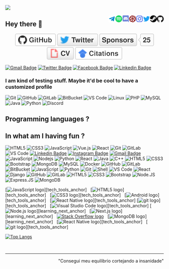 ![](https://komarev.com/ghpvc/?username=maykcaldas&color=lightgray&style=plastic)

<a href="https://github.com/maykcaldas" target="blank"><img align="right" src="profIcons/github.svg" alt="github" width="22px" /></a>
<a href="" target="blank"><img align="right" src="profIcons/steam.svg" alt="steam" width="22px" /></a>
<a href="https://twitter.com/kyam888" target="blank"><img align="right" src="profIcons/twitter.svg" alt="twitter" width="22px" /></a>
<a href="https://instagram.com/kyam888" target="blank"><img align="right" src="profIcons/instagram.svg" alt="instagram" width="22px" /></a>
<a href="https://www.codewars.com/users/maykcaldas" target="blank"><img align="right" src="profIcons/codewars.svg" alt="codewars" width="22px" /></a>
<a href="Kyam#5760" target="blank"><img align="right" src="profIcons/discord.svg" alt="discord" width="22px" /></a>
<a href="https://open.spotify.com/user/2145isvugpczeo2fgz6khel3y" target="blank"><img align="right" alt="Spotify" height="22px" width="22px" src="profIcons/spotify.svg"></a>
<a href="https://t.me/Kyam888"><img align="right" alt="Telegram" width="22px" src="profIcons/telegram.svg"/></a>

## Hey there 👋
<div align="center">
  <a href="https://github.com/maykcaldas"><img src="imgs/github.svg" alt="GitHub"></a>
  <a href="https://twitter.com/kyam888"><img src="imgs/twitter.svg" alt="Twitter"></a>
  <a href="https://github.com/maykcaldas"><img src="imgs/sponsors.svg" alt="Sponsors"></a>
  <a href="https://maykcaldas.github.io/cv.html"><img src="imgs/cv.svg" alt="Curriculum Vitae"></a>
  <a href="https://scholar.google.com.br/citations?user=28PtMhIAAAAJ&hl=pt-BR"><img src="imgs/citations.svg" alt="Citations"></a>
</div>

[![Gmail Badge](https://img.shields.io/badge/-15203012@iubat.edu-c14438?style=plastic&logo=Gmail&logoColor=white&link=mailto:15203012@iubat.edu)](mailto:15203012@iubat.edu)
  [![Twitter Badge](https://img.shields.io/badge/-moshfiqrony-blue?style=plastic&logo=Twitter&logoColor=white&link=https://twitter.com/moshfiqrony/)](https://twitter.com/moshfiqrony/)
[![Facebook Badge](https://img.shields.io/badge/-moshfiqrony-blue?style=plastic&logo=Facebook&logoColor=white&link=https://www.facebook.com/in/moshfiqrony/)](https://www.facebook.com/in/moshfiqrony/)
[![Linkedin Badge](https://img.shields.io/badge/-moshfiqrony-blue?style=plastic&logo=Linkedin&logoColor=white&link=https://www.linkedin.com/in/moshfiqrony/)](https://www.linkedin.com/in/moshfiqrony/)

### I am kind of testing stuff. Maybe it'd be cool to have a customized profile
![Git](https://img.shields.io/badge/-Git-black?style=flat-square&logo=git)
![GitHub](https://img.shields.io/badge/-GitHub-181717?style=flat-square&logo=github)
![GitLab](https://img.shields.io/badge/-GitLab-FCA121?style=flat-square&logo=gitlab)
![BitBucket](https://img.shields.io/badge/-BitBucket-darkblue?style=flat-square&logo=bitbucket)
![VS Code](https://img.shields.io/badge/-VS%20Code-007ACC?style=flat-square&logo=visual-studio-code)
![Linux](https://img.shields.io/badge/Linux-black?style=flat-square&logo=linux)
![PHP](https://img.shields.io/badge/PHP-black?style=flat-square&logo=php)
![MySQL](https://img.shields.io/badge/-MySQL-black?style=flat-square&logo=mysql)
![Java](https://img.shields.io/badge/Java-orange?style=flat-square&logo=java)
![Python](https://img.shields.io/badge/-Python-black?style=flat-square&logo=Python)
![Discord](https://img.shields.io/badge/Discord-black?style=flat-square&logo=discord)
    

## Programming languages ?


## In what am I having fun ?
![HTML5](https://img.shields.io/badge/-HTML5-%23E44D27?style=flat-square&logo=html5&logoColor=ffffff)
![CSS3](https://img.shields.io/badge/-CSS3-%231572B6?style=flat-square&logo=css3)
![JavaScript](https://img.shields.io/badge/-JavaScript-%23F7DF1C?style=flat-square&logo=javascript&logoColor=000000&labelColor=%23F7DF1C&color=%23FFCE5A)
![Vue.js](https://img.shields.io/badge/-Vue.js-%232c3e50?style=flat-square&logo=vue-dot-js)
![React](https://img.shields.io/badge/-React-%23282C34?style=flat-square&logo=react)
![Git](https://img.shields.io/badge/-Git-%23F05032?style=flat-square&logo=git&logoColor=%23ffffff)
![GitLab](https://img.shields.io/badge/-GitLab-FCA121?style=flat-square&logo=gitlab)
![VS Code](https://img.shields.io/badge/-VSCode-%23007ACC?style=flat-square&logo=visual-studio-code)
[![Linkedin Badge](https://img.shields.io/badge/-anirudhemmadi-blue?style=flat-square&logo=Linkedin&logoColor=white&link=https://www.linkedin.com/in/anirudhemmadi/)](https://www.linkedin.com/in/anirudhemmadi/)
[![Instagram Badge](https://img.shields.io/badge/-kanna6501-purple?style=flat-square&logo=instagram&logoColor=white&link=https://instagram.com/kanna6501/)](https://instagram.com/kanna6501)
[![Gmail Badge](https://img.shields.io/badge/-kanna6501@gmail.com-c14438?style=flat-square&logo=Gmail&logoColor=white&link=mailto:kanna6501@gmail.com)](mailto:kanna6501@gmail.com)
![JavaScript](https://img.shields.io/badge/-JavaScript-black?style=flat-square&logo=javascript)
![Nodejs](https://img.shields.io/badge/-Nodejs-black?style=flat-square&logo=Node.js)
![Python](https://img.shields.io/badge/-Python-black?style=flat-square&logo=Python)
![React](https://img.shields.io/badge/-React-black?style=flat-square&logo=react)
![Java](https://img.shields.io/badge/-java-E34A86?style=flat-square&logo=java)
![C++](https://img.shields.io/badge/-C++-00599C?style=flat-square&logo=c)
![HTML5](https://img.shields.io/badge/-HTML5-E34F26?style=flat-square&logo=html5&logoColor=white)
![CSS3](https://img.shields.io/badge/-CSS3-1572B6?style=flat-square&logo=css3)
![Bootstrap](https://img.shields.io/badge/-Bootstrap-563D7C?style=flat-square&logo=bootstrap)
![MongoDB](https://img.shields.io/badge/-MongoDB-black?style=flat-square&logo=mongodb)
![MySQL](https://img.shields.io/badge/-MySQL-black?style=flat-square&logo=mysql)
![Docker](https://img.shields.io/badge/-Docker-black?style=flat-square&logo=docker)
![GitHub](https://img.shields.io/badge/-GitHub-181717?style=flat-square&logo=github)
![GitLab](https://img.shields.io/badge/-GitLab-FCA121?style=flat-square&logo=gitlab)
![BitBucket](https://img.shields.io/badge/-BitBucket-darkblue?style=flat-square&logo=bitbucket)
![JavaScript](https://img.shields.io/badge/-JavaScript-black?style=plastic&logo=javascript)
![Python](https://img.shields.io/badge/-Python-8fcfd1?style=plastic&logo=Python)
![Git](https://img.shields.io/badge/-Git-black?style=plastic&logo=git)
![Shell](https://img.shields.io/badge/-Shell-blasck?style=plastic&logo=Shell)
![VS Code](https://img.shields.io/badge/-VS%20Code-007ACC?style=plastic&logo=visual-studio-code)
![React](https://img.shields.io/badge/-React-3b2e5a?style=plastic&logo=react)
![Django](https://img.shields.io/badge/-Django-092E20?style=plastic&logo=Django)
![GitHub](https://img.shields.io/badge/-GitHub-181717?style=plastic&logo=github)
![GitLab](https://img.shields.io/badge/-GitLab-FCA121?style=plastic&logo=gitlab)
![HTML5](https://img.shields.io/badge/-HTML5-E34F26?style=plastic&logo=html5&logoColor=white)
![CSS3](https://img.shields.io/badge/-CSS3-1572B6?style=plastic&logo=css3)
![Bootstrap](https://img.shields.io/badge/-Bootstrap-563D7C?style=plastic&logo=bootstrap)
![Node.JS](https://img.shields.io/badge/-Node.JS-black?style=plastic&logo=Node.js) ![Express.JS](https://img.shields.io/badge/-Express.JS-c7b198?style=plastic&logo=Express.JS) 
![MongoDB](https://img.shields.io/badge/-MongoDB-black?style=plastic&logo=mongodb)

[<img src="https://img.shields.io/badge/JavaScript-282C34?logo=javascript&logoColor=F7DF1E" alt="JavaScript logo" title="JavaScript" height="25" />][tech_tools_anchor]
&nbsp;
[<img src="https://img.shields.io/badge/HTML5-282C34?logo=html5&logoColor=E34F26" alt="HTML5 logo" title="HTML5" height="25" />][tech_tools_anchor]
&nbsp;
[<img src="https://img.shields.io/badge/CSS3-282C34?logo=css3&logoColor=1572B6" alt="CSS3 logo" title="CSS3" height="25" />][tech_tools_anchor]
&nbsp;
[<img src="https://img.shields.io/badge/Android-282C34?logo=android&logoColor=3DDC84" alt="Android logo" title="Android" height="25" />][tech_tools_anchor]
&nbsp;
[<img src="https://img.shields.io/badge/React Native-282C34?logo=react&logoColor=61DAFB" alt="React Native logo" title="React Native" height="25" />][tech_tools_anchor]
[<img src="https://img.shields.io/badge/git-282C34?logo=git&logoColor=F05032" alt="git logo" title="git" height="25" />][tech_tools_anchor]
&nbsp;
[<img src="https://img.shields.io/badge/VS%20Code-282C34?logo=visual-studio-code&logoColor=007ACC" alt="Visual Studio Code logo" title="Visual Studio Code" height="25" />][tech_tools_anchor]
[<img src="https://img.shields.io/badge/Node.js-282C34?logo=node.js&logoColor=339933" alt="Node.js logo" title="Node.js" height="25" />][learning_next_anchor]
&nbsp;
[<img src="https://img.shields.io/badge/Next.js-282C34?logo=next.js&logoColor=FFFFFF" alt="Next.js logo" title="Next.js" height="25" />][learning_next_anchor]
&nbsp;
[<img src="https://img.shields.io/badge/Stack%20Overflow-282C34?logo=stackoverflow&logoColor=FE7A16" alt="Stack Overflow logo" title="Stack Overflow" height="25" />](https://stackoverflow.com/users/10927329/valentin-briand)
&nbsp;
[<img src="https://img.shields.io/badge/MongoDB-282C34?logo=mongodb&logoColor=47A248" alt="MongoDB logo" title="MongoDB" height="25" />][learning_next_anchor]
&nbsp;
[<img src="https://img.shields.io/badge/React Native-282C34?logo=react&logoColor=61DAFB" alt="React Native logo" title="React Native" height="25" />][tech_tools_anchor]
&nbsp;
[<img src="https://img.shields.io/badge/git-282C34?logo=git&logoColor=F05032" alt="git logo" title="git" height="25" />][tech_tools_anchor]
&nbsp;


[![Top Langs](https://github-readme-stats.vercel.app/api/top-langs/?username=maykcaldas&layout=compact&theme=dracula)](https://github.com/anuraghazra/github-readme-stats)

<br>
<hr>
<div align="right">"Consegui meu equilibrio cortejando a insanidade"<div>
  
<!--
**maykcaldas/maykcaldas** is a ✨ _special_ ✨ repository because its `README.md` (this file) appears on your GitHub profile.

Here are some ideas to get you started:

- 🔭 I’m currently working on ...
- 🌱 I’m currently learning ...
- 👯 I’m looking to collaborate on ...
- 🤔 I’m looking for help with ...
- 💬 Ask me about ...
- 📫 How to reach me: ...
- 😄 Pronouns: ...
- ⚡ Fun fact: ...
-->

